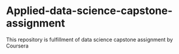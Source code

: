 # Applied-data-science-capstone-assignment
This repository is fulfillment of data science capstone assignment by Coursera
